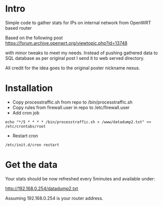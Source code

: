# Intro

Simple code to gather stats for IPs on internal network from OpenWRT based router

Based on the following post  https://forum.archive.openwrt.org/viewtopic.php?id=13748

with minor tweaks to meet my needs. Instead of pushing gathered data to SQL database as per original post I send it to web served directory.

All credit for the idea goes to the original poster nickname nexus.

# Installation

* Copy processtraffic.sh from repo to /bin/processtraffic.sh
* Copy rules from firewall.user in repo to /etc/firewall.user
* Add cron job

```
echo "*/5 * * * * /bin/processtraffic.sh > /www/datadump2.txt" >>  /etc/crontabs/root

```

* Restart cron

```
/etc/init.d/cron restart
```

# Get the data

Your stats should be now refreshed every 5minutes and available under:

http://192.168.0.254/datadump2.txt

Assuming 192.168.0.254 is your router address.
